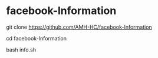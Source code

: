 # facebook-Information

git clone https://github.com/AMH-HC/facebook-Information

cd facebook-Information

bash info.sh
